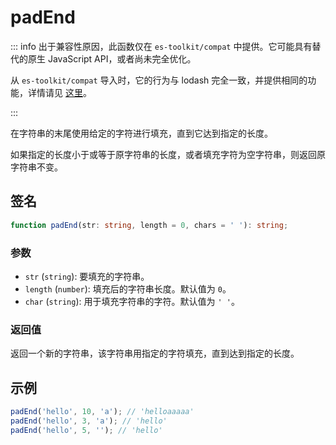 # padEnd

::: info
出于兼容性原因，此函数仅在 `es-toolkit/compat` 中提供。它可能具有替代的原生 JavaScript API，或者尚未完全优化。

从 `es-toolkit/compat` 导入时，它的行为与 lodash 完全一致，并提供相同的功能，详情请见 [这里](../../../compatibility.md)。

:::

在字符串的末尾使用给定的字符进行填充，直到它达到指定的长度。

如果指定的长度小于或等于原字符串的长度，或者填充字符为空字符串，则返回原字符串不变。

## 签名

```typescript
function padEnd(str: string, length = 0, chars = ' '): string;
```

### 参数

- `str` (`string`): 要填充的字符串。
- `length` (`number`): 填充后的字符串长度。默认值为 `0`。
- `char` (`string`): 用于填充字符串的字符。默认值为 `' '`。

### 返回值

返回一个新的字符串，该字符串用指定的字符填充，直到达到指定的长度。

## 示例

```javascript
padEnd('hello', 10, 'a'); // 'helloaaaaa'
padEnd('hello', 3, 'a'); // 'hello'
padEnd('hello', 5, ''); // 'hello'
```
